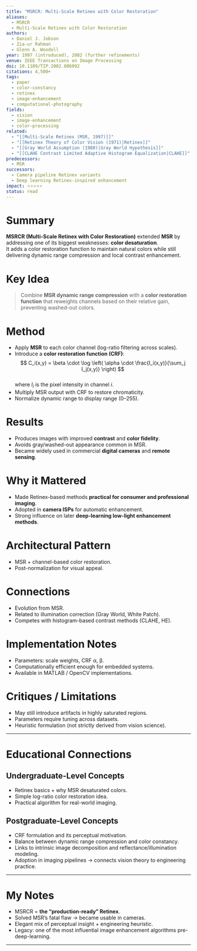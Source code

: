 ```yaml
---
title: "MSRCR: Multi-Scale Retinex with Color Restoration"
aliases:
  - MSRCR
  - Multi-Scale Retinex with Color Restoration
authors:
  - Daniel J. Jobson
  - Zia-ur Rahman
  - Glenn A. Woodell
year: 1997 (introduced), 2002 (further refinements)
venue: IEEE Transactions on Image Processing
doi: 10.1109/TIP.2002.806992
citations: 4,500+
tags:
  - paper
  - color-constancy
  - retinex
  - image-enhancement
  - computational-photography
fields:
  - vision
  - image-enhancement
  - color-processing
related:
  - "[[Multi-Scale Retinex (MSR, 1997)]]"
  - "[[Retinex Theory of Color Vision (1971)|Retinex]]"
  - "[[Gray World Assumption (1980)|Gray World Hypothesis]]"
  - "[[CLAHE Contrast Limited Adaptive Histogram Equalization|CLAHE]]"
predecessors:
  - MSR
successors:
  - Camera pipeline Retinex variants
  - Deep learning Retinex-inspired enhancement
impact: ⭐⭐⭐⭐⭐
status: read
---
```


# Summary
**MSRCR (Multi-Scale Retinex with Color Restoration)** extended **MSR** by addressing one of its biggest weaknesses: **color desaturation**.  
It adds a color restoration function to maintain natural colors while still delivering dynamic range compression and local contrast enhancement.

# Key Idea
> Combine **MSR dynamic range compression** with a **color restoration function** that reweights channels based on their relative gain, preventing washed-out colors.

# Method
- Apply **MSR** to each color channel (log-ratio filtering across scales).  
- Introduce a **color restoration function (CRF)**:  
  $$
  C_i(x,y) = \beta \cdot \log \left( \alpha \cdot \frac{I_i(x,y)}{\sum_j I_j(x,y)} \right)
  $$  
  where $I_i$ is the pixel intensity in channel $i$.  
- Multiply MSR output with CRF to restore chromaticity.  
- Normalize dynamic range to display range (0–255).  

# Results
- Produces images with improved **contrast** and **color fidelity**.  
- Avoids gray/washed-out appearance common in MSR.  
- Became widely used in commercial **digital cameras** and **remote sensing**.  

# Why it Mattered
- Made Retinex-based methods **practical for consumer and professional imaging**.  
- Adopted in **camera ISPs** for automatic enhancement.  
- Strong influence on later **deep-learning low-light enhancement methods**.  

# Architectural Pattern
- MSR + channel-based color restoration.  
- Post-normalization for visual appeal.  

# Connections
- Evolution from MSR.  
- Related to illumination correction (Gray World, White Patch).  
- Competes with histogram-based contrast methods (CLAHE, HE).  

# Implementation Notes
- Parameters: scale weights, CRF α, β.  
- Computationally efficient enough for embedded systems.  
- Available in MATLAB / OpenCV implementations.  

# Critiques / Limitations
- May still introduce artifacts in highly saturated regions.  
- Parameters require tuning across datasets.  
- Heuristic formulation (not strictly derived from vision science).  

---

# Educational Connections

## Undergraduate-Level Concepts
- Retinex basics + why MSR desaturated colors.  
- Simple log-ratio color restoration idea.  
- Practical algorithm for real-world imaging.  

## Postgraduate-Level Concepts
- CRF formulation and its perceptual motivation.  
- Balance between dynamic range compression and color constancy.  
- Links to intrinsic image decomposition and reflectance/illumination modeling.  
- Adoption in imaging pipelines → connects vision theory to engineering practice.  

---

# My Notes
- MSRCR = **the “production-ready” Retinex**.  
- Solved MSR’s fatal flaw → became usable in cameras.  
- Elegant mix of perceptual insight + engineering heuristic.  
- Legacy: one of the most influential image enhancement algorithms pre-deep-learning.  

---
